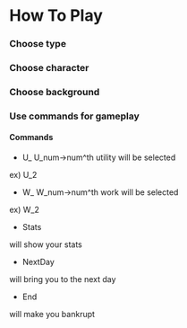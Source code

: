 # How To Play

### Choose type

### Choose character

### Choose background

### Use commands for gameplay

#### Commands
+ U_
U_num->num^th utility will be selected

ex) U_2

+ W_
W_num->num^th work will be selected

ex) W_2

+ Stats

will show your stats

+ NextDay

will bring you to the next day

+ End

will make you bankrupt

